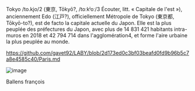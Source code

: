 Tokyo /to.kjo/2 (東京, Tōkyō?, /toːkʲoː/3 Écouter, litt. « Capitale de l'est »), anciennement Edo (江戸?), officiellement Métropole de Tokyo (東京都, Tōkyō-to?), est de facto la capitale actuelle du Japon. Elle est la plus peuplée des préfectures du Japon, avec plus de 14 831 421 habitants intra-muros en 2018 et 42 794 714 dans l'agglomération4, et forme l'aire urbaine la plus peuplée au monde.

https://github.com/gavet92/LABY/blob/2d173ed0c3bf03beafd0fd9b96b5c7a8e4585c40/Paris.md


![image](https://user-images.githubusercontent.com/115066388/198039579-e6b839c6-0583-4324-9e34-898f5809e468.png)

Ballens françois
